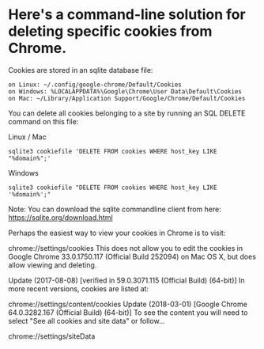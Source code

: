 

# Here's a command-line solution for deleting specific cookies from Chrome.
Cookies are stored in an sqlite database file:
```
on Linux: ~/.config/google-chrome/Default/Cookies
on Windows: %LOCALAPPDATA%\Google\Chrome\User Data\Default\Cookies
on Mac: ~/Library/Application Support/Google/Chrome/Default/Cookies
```
You can delete all cookies belonging to a site by running an SQL DELETE command on this file:

Linux / Mac
```
sqlite3 cookiefile 'DELETE FROM cookies WHERE host_key LIKE "%domain%";'
```
Windows
```
sqlite3 cookiefile "DELETE FROM cookies WHERE host_key LIKE '%domain%';"
```
Note:
You can download the sqlite commandline client from here: https://sqlite.org/download.html


Perhaps the easiest way to view your cookies in Chrome is to visit:

chrome://settings/cookies
This does not allow you to edit the cookies in Google Chrome 33.0.1750.117 (Official Build 252094) on Mac OS X, but does allow viewing and deleting.

Update (2017-08-08) [verified in 59.0.3071.115 (Official Build) (64-bit)]
In more recent versions, cookies are listed at:

chrome://settings/content/cookies
Update (2018-03-01) [Google Chrome 64.0.3282.167 (Official Build) (64-bit)]
To see the content you will need to select "See all cookies and site data" or follow...

chrome://settings/siteData
